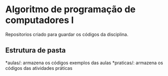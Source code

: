 # Algoritmo de programação de computadores I

Repositorios criado para guardar os códigos da disciplina.

## Estrutura de pasta

*aulas/: armazena os códigos exemplos das aulas 
*praticas/: armazena os códigos das atividades práticas
